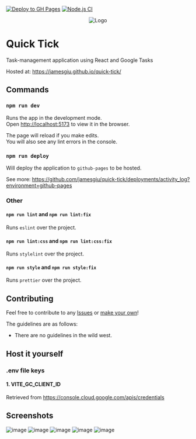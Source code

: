 [![Deploy to GH Pages](https://github.com/jamesgiu/quick-tick/actions/workflows/deploy.yml/badge.svg?branch=main)](https://github.com/jamesgiu/quick-tick/actions/workflows/deploy.yml)
[![Node.js CI](https://github.com/jamesgiu/quick-tick/actions/workflows/build.yml/badge.svg?branch=main)](https://github.com/jamesgiu/quick-tick/actions/workflows/node.js.yml)

<div align="center">
   <img src="https://user-images.githubusercontent.com/13777223/213909639-0fed3778-9caf-49df-a3f1-22baa79efa49.png" alt="Logo">
</div>

# Quick Tick

Task-management application using React and Google Tasks

Hosted at: https://jamesgiu.github.io/quick-tick/

## Commands

### `npm run dev`

Runs the app in the development mode.\
Open [http://localhost:5173](http://localhost:5173/) to view it in the browser.

The page will reload if you make edits.\
You will also see any lint errors in the console.

### `npm run deploy`

Will deploy the application to `github-pages` to be hosted.

See more: https://github.com/jamesgiu/quick-tick/deployments/activity_log?environment=github-pages

### Other
#### `npm run lint` and `npm run lint:fix`

Runs `eslint` over the project.

#### `npm run lint:css` and `npm run lint:css:fix`

Runs `stylelint` over the project.

#### `npm run style` and `npm run style:fix`

Runs `prettier` over the project.

## Contributing

Feel free to contribute to any [Issues](https://github.com/jamesgiu/quick-tick/issues) or [make your own](https://github.com/jamesgiu/quick-tick/issues/new/choose)!

The guidelines are as follows:

- There are no guidelines in the wild west.

## Host it yourself
### .env file keys
#### 1. VITE_GC_CLIENT_ID
Retrieved from https://console.cloud.google.com/apis/credentials

## Screenshots
![image](https://user-images.githubusercontent.com/13777223/213909303-c43b6d0f-b5de-4f54-876d-b34cb91f14fd.png)
![image](https://user-images.githubusercontent.com/13777223/213909368-c4fc3d8a-5608-4b67-ab30-6ff79b833469.png)
![image](https://user-images.githubusercontent.com/13777223/213909486-2da0258f-a7d6-493b-b82d-ddbd27705b52.png)
![image](https://user-images.githubusercontent.com/13777223/213909490-a54300b9-011b-4a0f-9720-46ae5891606c.png)
![image](https://user-images.githubusercontent.com/13777223/213909524-361c063d-a0b4-4806-808f-2afcb7c76081.png)
